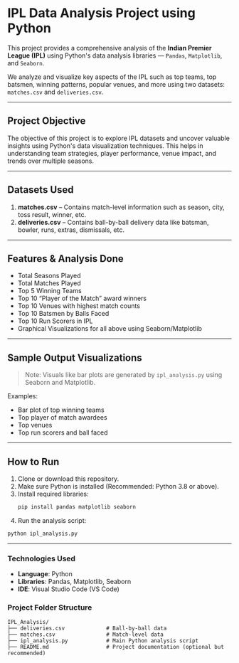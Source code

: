 #  IPL Data Analysis Project using Python

This project provides a comprehensive analysis of the **Indian Premier League (IPL)** using Python's data analysis libraries — `Pandas`, `Matplotlib`, and `Seaborn`.

We analyze and visualize key aspects of the IPL such as top teams, top batsmen, winning patterns, popular venues, and more using two datasets: `matches.csv` and `deliveries.csv`.

---

##  Project Objective

The objective of this project is to explore IPL datasets and uncover valuable insights using Python's data visualization techniques. This helps in understanding team strategies, player performance, venue impact, and trends over multiple seasons.

---

##  Datasets Used

1. **matches.csv** – Contains match-level information such as season, city, toss result, winner, etc.
2. **deliveries.csv** – Contains ball-by-ball delivery data like batsman, bowler, runs, extras, dismissals, etc.

---

##  Features & Analysis Done

-  Total Seasons Played
-  Total Matches Played
-  Top 5 Winning Teams
-  Top 10 “Player of the Match” award winners
-  Top 10 Venues with highest match counts
-  Top 10 Batsmen by Balls Faced
-  Top 10 Run Scorers in IPL
-  Graphical Visualizations for all above using Seaborn/Matplotlib

---

##  Sample Output Visualizations

>  Note: Visuals like bar plots are generated by `ipl_analysis.py` using Seaborn and Matplotlib.

Examples:
- Bar plot of top winning teams
- Top player of match awardees
- Top venues
- Top run scorers and ball faced

---

## How to Run

1. Clone or download this repository.
2. Make sure Python is installed (Recommended: Python 3.8 or above).
3. Install required libraries:
   ```bash
   pip install pandas matplotlib seaborn
 4. Run the analysis script:

```bash
python ipl_analysis.py
```

---

###  Technologies Used

- **Language**: Python  
- **Libraries**: Pandas, Matplotlib, Seaborn  
- **IDE**: Visual Studio Code (VS Code)

 ###  Project Folder Structure

```
IPL_Analysis/
├── deliveries.csv             # Ball-by-ball data
├── matches.csv                # Match-level data
├── ipl_analysis.py            # Main Python analysis script
├── README.md                  # Project documentation (optional but recommended)
```




